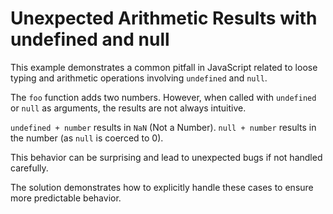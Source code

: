 # Unexpected Arithmetic Results with undefined and null

This example demonstrates a common pitfall in JavaScript related to loose typing and arithmetic operations involving `undefined` and `null`.

The `foo` function adds two numbers.  However, when called with `undefined` or `null` as arguments, the results are not always intuitive.

`undefined + number` results in `NaN` (Not a Number).
`null + number` results in the number (as `null` is coerced to 0). 

This behavior can be surprising and lead to unexpected bugs if not handled carefully.

The solution demonstrates how to explicitly handle these cases to ensure more predictable behavior.